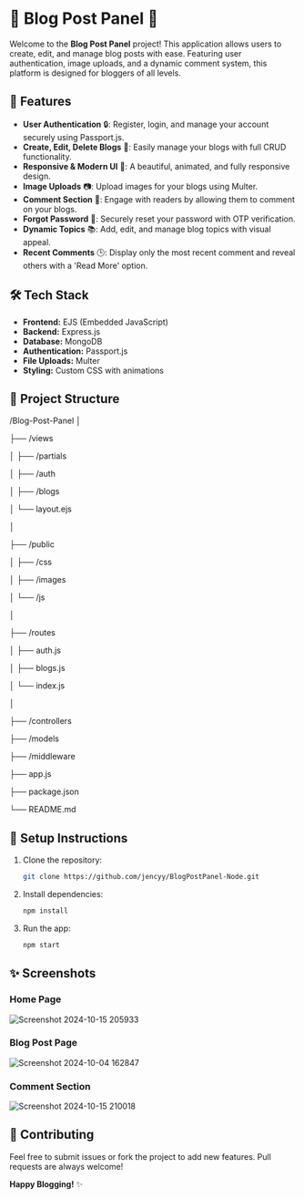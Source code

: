 # 🌟 Blog Post Panel 🌟

Welcome to the **Blog Post Panel** project! This application allows users to create, edit, and manage blog posts with ease. Featuring user authentication, image uploads, and a dynamic comment system, this platform is designed for bloggers of all levels. 

## 🚀 Features

- **User Authentication** 🔒: Register, login, and manage your account securely using Passport.js.
- **Create, Edit, Delete Blogs** 📝: Easily manage your blogs with full CRUD functionality.
- **Responsive & Modern UI** 🎨: A beautiful, animated, and fully responsive design.
- **Image Uploads** 📷: Upload images for your blogs using Multer.
- **Comment Section** 💬: Engage with readers by allowing them to comment on your blogs.
- **Forgot Password** 🔑: Securely reset your password with OTP verification.
- **Dynamic Topics** 📚: Add, edit, and manage blog topics with visual appeal.
- **Recent Comments** 🕒: Display only the most recent comment and reveal others with a 'Read More' option.

## 🛠️ Tech Stack

- **Frontend:** EJS (Embedded JavaScript)
- **Backend:** Express.js
- **Database:** MongoDB
- **Authentication:** Passport.js
- **File Uploads:** Multer
- **Styling:** Custom CSS with animations

## 📂 Project Structure


/Blog-Post-Panel
│

├── /views

│   ├── /partials

│   ├── /auth

│   ├── /blogs

│   └── layout.ejs

│

├── /public

│   ├── /css

│   ├── /images

│   └── /js

│

├── /routes

│   ├── auth.js

│   ├── blogs.js

│   └── index.js

│

├── /controllers

├── /models

├── /middleware

├── app.js

├── package.json

└── README.md

## 🔧 Setup Instructions

1. Clone the repository:
    ```bash
    git clone https://github.com/jencyy/BlogPostPanel-Node.git
    ```
2. Install dependencies:
    ```bash
    npm install
    ```

3. Run the app:
    ```bash
    npm start
    ```

## ✨ Screenshots

### Home Page
![Screenshot 2024-10-15 205933](https://github.com/user-attachments/assets/bb75a370-6133-4964-b117-0686c2d11f46)

### Blog Post Page

![Screenshot 2024-10-04 162847](https://github.com/user-attachments/assets/9c301e1c-a73c-4c9b-abe0-c6af209a848a)


### Comment Section
![Screenshot 2024-10-15 210018](https://github.com/user-attachments/assets/15d968f1-9e85-41cd-8207-5b516444f97b)




## 🤝 Contributing

Feel free to submit issues or fork the project to add new features. Pull requests are always welcome!


**Happy Blogging!** ✨

